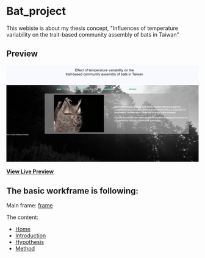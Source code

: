 # Bat_project
This webiste is about my thesis concept, "Influences of temperature variability on the trait-based community assembly of bats in Taiwan"

## Preview

[![Stylish Portfolio Preview](preview.PNG)](/project/bat_frame.html)

**[View Live Preview](/project/bat_frame.html)**




## The basic workframe is following:

Main frame:
[frame](/project/bat_frame.html)

The content:
* [Home](/project/bat1.html)
* [Introduction](/project/Introduction/background_frame.html)
* [Hypothesis](/project/hypothesis/hypothesis.html)
* [Method](/project/method/method_new.html)

